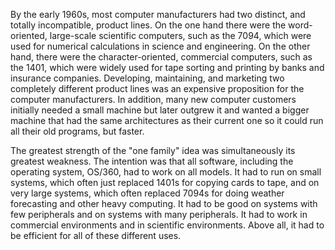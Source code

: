By the early 1960s, most computer manufacturers had two distinct, and totally incompatible,
product lines. On the one hand there were the word-oriented, large-scale scientific computers,
such as the 7094, which were used for numerical calculations in science and engineering. On the
other hand, there were the character-oriented, commercial computers, such as the 1401, which
were widely used for tape sorting and printing by banks and insurance companies.
Developing, maintaining, and marketing two completely different product lines was an expensive
proposition for the computer manufacturers. In addition, many new computer customers initially
needed a small machine but later outgrew it and wanted a bigger machine that had the same
architectures as their current one so it could run all their old programs, but faster.

The greatest strength of the "one family" idea was simultaneously its greatest weakness. The
intention was that all software, including the operating system, OS/360, had to work on all
models. It had to run on small systems, which often just replaced 1401s for copying cards to
tape, and on very large systems, which often replaced 7094s for doing weather forecasting and
other heavy computing. It had to be good on systems with few peripherals and on systems with
many peripherals. It had to work in commercial environments and in scientific environments.
Above all, it had to be efficient for all of these different uses.
